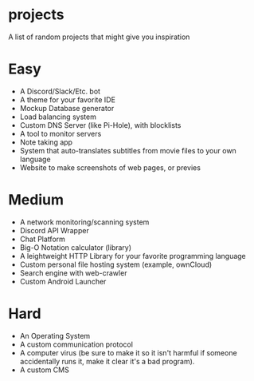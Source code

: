 # projects
A list of random projects that might give you inspiration

# Easy
- A Discord/Slack/Etc. bot
- A theme for your favorite IDE
- Mockup Database generator
- Load balancing system
- Custom DNS Server (like Pi-Hole), with blocklists
- A tool to monitor servers
- Note taking app
- System that auto-translates subtitles from movie files to your own language
- Website to make screenshots of web pages, or previes

# Medium
- A network monitoring/scanning system
- Discord API Wrapper
- Chat Platform
- Big-O Notation calculator (library)
- A leightweight HTTP Library for your favorite programming language
- Custom personal file hosting system (example, ownCloud)
- Search engine with web-crawler
- Custom Android Launcher

# Hard
- An Operating System
- A custom communication protocol
- A computer virus (be sure to make it so it isn't harmful if someone accidentally runs it, make it clear it's a bad program).
- A custom CMS
